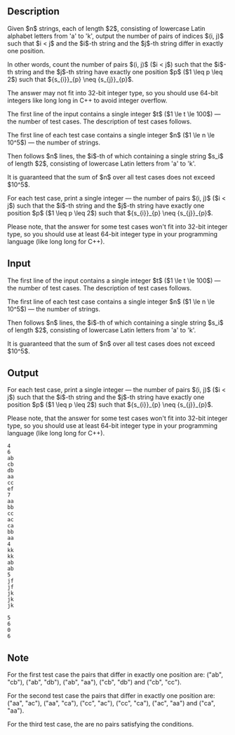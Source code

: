 ## Description

<div><p>Given $n$ strings, each of length $2$, consisting of lowercase Latin alphabet letters <span class="tex-font-style-bf">from '<span class="tex-font-style-tt">a</span>' to '<span class="tex-font-style-tt">k</span></span>', output the number of pairs of indices $(i, j)$ such that $i &lt; j$ and the $i$-th string and the $j$-th string differ in exactly one position.</p><p>In other words, count the number of pairs $(i, j)$ ($i &lt; j$) such that the $i$-th string and the $j$-th string have <span class="tex-font-style-bf">exactly</span> one position $p$ ($1 \leq p \leq 2$) such that ${s_{i}}_{p} \neq {s_{j}}_{p}$.</p><p>The answer may not fit into 32-bit integer type, so you should use 64-bit integers like <span class="tex-font-style-tt">long long</span> in C++ to avoid integer overflow.</p></div><div class="input-specification"><p>The first line of the input contains a single integer $t$ ($1 \le t \le 100$) — the number of test cases. The description of test cases follows.</p><p>The first line of each test case contains a single integer $n$ ($1 \le n \le 10^5$) — the number of strings.</p><p>Then follows $n$ lines, the $i$-th of which containing a single string $s_i$ of length $2$, consisting of lowercase Latin letters <span class="tex-font-style-bf">from '<span class="tex-font-style-tt">a</span>' to '<span class="tex-font-style-tt">k</span>'</span>.</p><p>It is guaranteed that the sum of $n$ over all test cases does not exceed $10^5$.</p></div><div class="output-specification"><p>For each test case, print a single integer — the number of pairs $(i, j)$ ($i &lt; j$) such that the $i$-th string and the $j$-th string have <span class="tex-font-style-bf">exactly</span> one position $p$ ($1 \leq p \leq 2$) such that ${s_{i}}_{p} \neq {s_{j}}_{p}$. </p><p>Please note, that the answer for some test cases won't fit into 32-bit integer type, so you should use at least 64-bit integer type in your programming language (like <span class="tex-font-style-tt">long long</span> for C++).</p></div>

## Input

<p>The first line of the input contains a single integer $t$ ($1 \le t \le 100$) — the number of test cases. The description of test cases follows.</p><p>The first line of each test case contains a single integer $n$ ($1 \le n \le 10^5$) — the number of strings.</p><p>Then follows $n$ lines, the $i$-th of which containing a single string $s_i$ of length $2$, consisting of lowercase Latin letters <span class="tex-font-style-bf">from '<span class="tex-font-style-tt">a</span>' to '<span class="tex-font-style-tt">k</span>'</span>.</p><p>It is guaranteed that the sum of $n$ over all test cases does not exceed $10^5$.</p>

## Output

<p>For each test case, print a single integer — the number of pairs $(i, j)$ ($i &lt; j$) such that the $i$-th string and the $j$-th string have <span class="tex-font-style-bf">exactly</span> one position $p$ ($1 \leq p \leq 2$) such that ${s_{i}}_{p} \neq {s_{j}}_{p}$. </p><p>Please note, that the answer for some test cases won't fit into 32-bit integer type, so you should use at least 64-bit integer type in your programming language (like <span class="tex-font-style-tt">long long</span> for C++).</p>





```input1
4
6
ab
cb
db
aa
cc
ef
7
aa
bb
cc
ac
ca
bb
aa
4
kk
kk
ab
ab
5
jf
jf
jk
jk
jk
```




```output1
5
6
0
6
```



## Note

<p>For the first test case the pairs that differ in exactly one position are: ("<span class="tex-font-style-tt">ab</span>", "<span class="tex-font-style-tt">cb</span>"), ("<span class="tex-font-style-tt">ab</span>", "<span class="tex-font-style-tt">db</span>"), ("<span class="tex-font-style-tt">ab</span>", "<span class="tex-font-style-tt">aa</span>"), ("<span class="tex-font-style-tt">cb</span>", "<span class="tex-font-style-tt">db</span>") and ("<span class="tex-font-style-tt">cb</span>", "<span class="tex-font-style-tt">cc</span>").</p><p>For the second test case the pairs that differ in exactly one position are: ("<span class="tex-font-style-tt">aa</span>", "<span class="tex-font-style-tt">ac</span>"), ("<span class="tex-font-style-tt">aa</span>", "<span class="tex-font-style-tt">ca</span>"), ("<span class="tex-font-style-tt">cc</span>", "<span class="tex-font-style-tt">ac</span>"), ("<span class="tex-font-style-tt">cc</span>", "<span class="tex-font-style-tt">ca</span>"), ("<span class="tex-font-style-tt">ac</span>", "<span class="tex-font-style-tt">aa</span>") and ("<span class="tex-font-style-tt">ca</span>", "<span class="tex-font-style-tt">aa</span>").</p><p>For the third test case, the are no pairs satisfying the conditions.</p>
